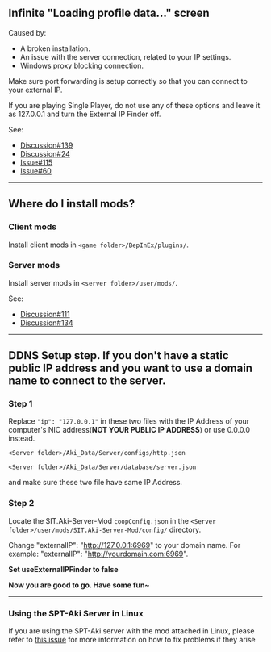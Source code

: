 ## Infinite "Loading profile data..." screen

Caused by:
- A broken installation.
- An issue with the server connection, related to your IP settings.
- Windows proxy blocking connection.

Make sure port forwarding is setup correctly so that you can connect to your external IP.

If you are playing Single Player, do not use any of these options and leave it as 127.0.0.1 and turn the External IP Finder off.

See: 
- [Discussion#139](https://github.com/paulov-t/SIT.Core/discussions/139)
- [Discussion#24](https://github.com/paulov-t/SIT.Core/discussions/24)
- [Issue#115](https://github.com/paulov-t/SIT.Core/issues/115)
- [Issue#60](https://github.com/paulov-t/SIT.Core/issues/60#issuecomment-1560461446)

---

## Where do I install mods?

### Client mods
Install client mods in `<game folder>/BepInEx/plugins/`.

### Server mods
Install server mods in `<server folder>/user/mods/`.

See:
- [Discussion#111](https://github.com/paulov-t/SIT.Core/discussions/111)
- [Discussion#134](https://github.com/paulov-t/SIT.Core/discussions/134)

---

## DDNS Setup step. If you don't have a static public IP address and you want to use a domain name to connect to the server.

### Step 1
Replace `"ip": "127.0.0.1"` in these two files with the IP Address of your computer's NIC address(__NOT YOUR PUBLIC IP ADDRESS__) 
or use 0.0.0.0 instead.

`<Server folder>/Aki_Data/Server/configs/http.json`

`<Server folder>/Aki_Data/Server/database/server.json`

and make sure these two file have same IP Address.

### Step 2
Locate the SIT.Aki-Server-Mod `coopConfig.json` in the `<Server folder>/user/mods/SIT.Aki-Server-Mod/config/` directory.

Change "externalIP": "http://127.0.0.1:6969" to your domain name. For example: "externalIP": "http://yourdomain.com:6969".

__Set useExternalIPFinder to false__

__Now you are good to go. Have some fun~__

---

### Using the SPT-Aki Server in Linux

If you are using the SPT-Aki server with the mod attached in Linux, please refer to [this issue](https://github.com/paulov-t/SIT.Core/issues/132) for more information on how to fix problems if they arise
